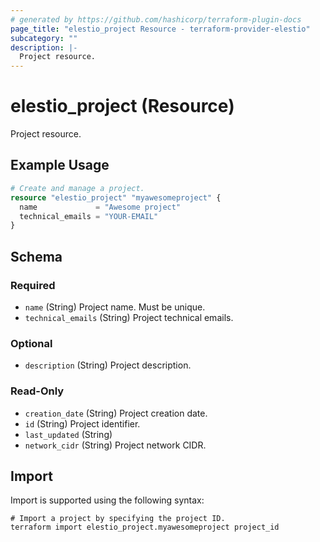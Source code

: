 ```yaml
---
# generated by https://github.com/hashicorp/terraform-plugin-docs
page_title: "elestio_project Resource - terraform-provider-elestio"
subcategory: ""
description: |-
  Project resource.
---
```


# elestio_project (Resource)

Project resource.

## Example Usage

```terraform
# Create and manage a project.
resource "elestio_project" "myawesomeproject" {
  name             = "Awesome project"
  technical_emails = "YOUR-EMAIL"
}
```

<!-- schema generated by tfplugindocs -->
## Schema

### Required

- `name` (String) Project name. Must be unique.
- `technical_emails` (String) Project technical emails.

### Optional

- `description` (String) Project description.

### Read-Only

- `creation_date` (String) Project creation date.
- `id` (String) Project identifier.
- `last_updated` (String)
- `network_cidr` (String) Project network CIDR.

## Import

Import is supported using the following syntax:

```shell
# Import a project by specifying the project ID.
terraform import elestio_project.myawesomeproject project_id
```
